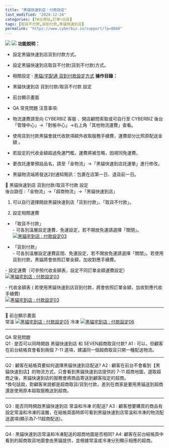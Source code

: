 ```yaml
---
title: "黑貓快速到店：付款設定"
last_modified: "2024-12-24"
categories: [TW台灣站,訂單>出貨]
tags: [取貨不付款,貨到付款,黑貓快速到店]
permalink: "https://www.cyberbiz.io/support/?p=8846"
---
```


![](https://www.cyberbiz.io/support/wp-content/uploads/適用站別.png)
[![](https://www.cyberbiz.io/support/wp-content/uploads/台灣站.png)](https://www.cyberbiz.io/support/?page_id=2490)
**功能說明：**  

* 設定黑貓快速到店貨到付款方式。
* 設定黑貓快速到店取貨不付款(貨到不付款)方式。
* 相關設定 : [黑貓/宅配通 貨到付款設定方式](https://www.cyberbiz.io/support/?p=5967)
**操作目錄：**

* 黑貓快速到店 貨到付款/取貨不付款 設定
* 前台顯示畫面
* QA 常見問題
注意事項:  

* 物流運費請至向 CYBERBIZ 客服 、開店顧問索取或可自行至 CYBERBIZ 後台「管理中心」→「對帳中心」→右上角「其他物流運費」查看。
* 使用貨到付款黑貓會就代收款項額外收取服務手續費，運費部分比照原配送金額 。 
* 若設定的代收金額超過免運門檻，運費將被忽略，因視同免運費。
* 更改託運單預設品名，請至「金物流」→「黑貓快速到店託運單」進行修改。
* 黑貓物流端將發送2封通知簡訊：包裹在店第一日、退貨前一日。

📌 黑貓快速到店 貨到付款/取貨不付款 設定  
後台路徑 :「金物流」→「超商物流」→「黑貓快速到店」  


1. 可以自行選擇開啟黑貓快速到店「貨到付款」、「取貨不付款」。  


2. 設定相關運費   


* 「取貨不付款」  
\- 可各別溫層設定運費、免運設定，若不開放免運請選擇「關閉」。  
[![黑貓宅到店 : 付款設定03](https://www.cyberbiz.io/support/wp-content/uploads/黑貓宅到店-付款設定10.png)](https://www.cyberbiz.io/support/wp-content/uploads/黑貓宅到店-付款設定10.png)  




* 「貨到付款」  
\- 可各別溫層設定運費區間、免運設定，若不開放免運請選擇「關閉」。若使用貨到付款，黑貓將會依照訂單金額，加收對應手續費。  

\- 設定運費（可參照代收金額表，設定不同訂單金額運費設定）  
[![黑貓宅到店 : 付款設定03](https://www.cyberbiz.io/support/wp-content/uploads/黑貓宅到店-付款設定11.png)](https://www.cyberbiz.io/support/wp-content/uploads/黑貓宅到店-付款設定11.png)  

\- 代收金額表 ( 若使用黑貓快速到店貨到付款，將會依照訂單金額，加收對應代收手續費)  
[![黑貓宅到店 : 付款設定03](https://www.cyberbiz.io/support/wp-content/uploads/黑貓宅到店-付款設定03.png)](https://www.cyberbiz.io/support/wp-content/uploads/黑貓宅到店-付款設定03.png)  




* * *

📌 前台顯示畫面  
常溫 [![黑貓宅到店 : 付款設定05](https://www.cyberbiz.io/support/wp-content/uploads/黑貓宅到店-付款設定05.png)](https://www.cyberbiz.io/support/wp-content/uploads/黑貓宅到店-付款設定05.png) 冷凍 [![黑貓宅到店 :
付款設定06](https://www.cyberbiz.io/support/wp-content/uploads/黑貓宅到店-付款設定06.png)](https://www.cyberbiz.io/support/wp-content/uploads/黑貓宅到店-付款設定06.png)  

* * *

QA 常見問題  
Q1 : 是否可以同時開啟 黑貓快速到店 和 SEVEN超商取貨付款? A1 : 可以，但顧客在前台結帳頁會看到兩個 7-11
選項，建議同一個超商取貨只開一種配送物流。

* * *

Q2 : 顧客在結帳頁要如何選擇黑貓快速到店配送? A2 : 顧客在前台不會看到【黑貓快速到店】的物流方式，只會看到黑貓快速到店提供的 7-11
超商地圖，選取超商之後，黑貓快速到店的服務會將商品寄送到顧客指定的超商。  
*換句話說，對顧客來說都是超商取貨/貨到付款，差別在商家是要用黑貓送到超商還是使用原本超取服務送到超商。 

* * *

Q3 : 能否同時開啟黑貓快速到店 常溫和冷凍 的配送? A3 :
顧客想要購買的商品有設定常溫和冷凍的溫層，在結帳頁面時即可看到黑貓快速到店常溫和冷凍的物流配送選項(顯示為7-11超商配送)。

* * *

Q4 : 黑貓快速到店常溫和冷凍配送的超商地圖是否相同?  A4: 顧客在前台結帳頁中看到的超商取貨地圖會由黑貓提供，並根據常溫或冷凍分別顯示相應的超商。

